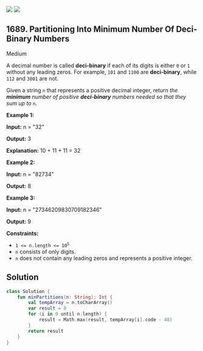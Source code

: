 [![](https://img.shields.io/github/stars/javadev/LeetCode-in-Kotlin?label=Stars&style=flat-square)](https://github.com/javadev/LeetCode-in-Kotlin)
[![](https://img.shields.io/github/forks/javadev/LeetCode-in-Kotlin?label=Fork%20me%20on%20GitHub%20&style=flat-square)](https://github.com/javadev/LeetCode-in-Kotlin/fork)

## 1689\. Partitioning Into Minimum Number Of Deci-Binary Numbers

Medium

A decimal number is called **deci-binary** if each of its digits is either `0` or `1` without any leading zeros. For example, `101` and `1100` are **deci-binary**, while `112` and `3001` are not.

Given a string `n` that represents a positive decimal integer, return _the **minimum** number of positive **deci-binary** numbers needed so that they sum up to_ `n`_._

**Example 1:**

**Input:** n = "32"

**Output:** 3

**Explanation:** 10 + 11 + 11 = 32

**Example 2:**

**Input:** n = "82734"

**Output:** 8

**Example 3:**

**Input:** n = "27346209830709182346"

**Output:** 9

**Constraints:**

*   <code>1 <= n.length <= 10<sup>5</sup></code>
*   `n` consists of only digits.
*   `n` does not contain any leading zeros and represents a positive integer.

## Solution

```kotlin
class Solution {
    fun minPartitions(n: String): Int {
        val tempArray = n.toCharArray()
        var result = 0
        for (i in 0 until n.length) {
            result = Math.max(result, tempArray[i].code - 48)
        }
        return result
    }
}
```